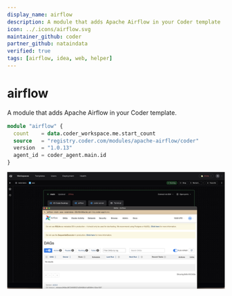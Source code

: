```yaml
---
display_name: airflow
description: A module that adds Apache Airflow in your Coder template
icon: ../.icons/airflow.svg
maintainer_github: coder
partner_github: nataindata
verified: true
tags: [airflow, idea, web, helper]
---
```


# airflow

A module that adds Apache Airflow in your Coder template.

```tf
module "airflow" {
  count    = data.coder_workspace.me.start_count
  source   = "registry.coder.com/modules/apache-airflow/coder"
  version  = "1.0.13"
  agent_id = coder_agent.main.id
}
```

![Airflow](../.images/airflow.png)
